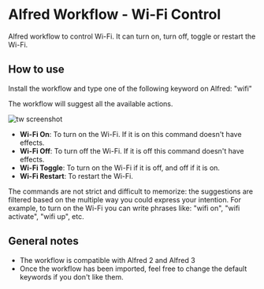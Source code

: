 Alfred Workflow - Wi-Fi Control
==========================

Alfred workflow to control Wi-Fi. It can turn on, turn off, toggle or restart the Wi-Fi.


How to use
----------

Install the workflow and type one of the following keyword on Alfred: "wifi"

The workflow will suggest all the available actions.

![tw screenshot](https://raw.githubusercontent.com/miromannino/alfred-wifi-control/master/screenshot.png "screenshot")

 - **Wi-Fi On**: To turn on the Wi-Fi. If it is on this command doesn't have effects.
 - **Wi-Fi Off**: To turn off the Wi-Fi. If it is off this command doesn't have effects.
 - **Wi-Fi Toggle**: To turn on the Wi-Fi if it is off, and off if it is on.
 - **Wi-Fi Restart**: To restart the Wi-Fi.

The commands are not strict and difficult to memorize: the suggestions are filtered based on the multiple way you could express your intention. For example, to turn on the Wi-Fi you can write phrases like: "wifi on", "wifi activate", "wifi up", etc.


General notes
-------------

 - The workflow is compatible with Alfred 2 and Alfred 3
 - Once the workflow has been imported, feel free to change the default keywords if you don't like them.
